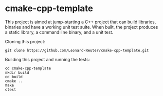 # cmake-cpp-template
This project is aimed at jump-starting a C++ project that can build libraries, binaries and have a working unit test suite. When built, the project produces a static library, a command line binary, and a unit test. 

Cloning this project:
```
git clone https://github.com/Leonard-Reuter/cmake-cpp-template.git
```

Building this project and running the tests:
```
cd cmake-cpp-template
mkdir build
cd build
cmake ..
make
ctest
```

